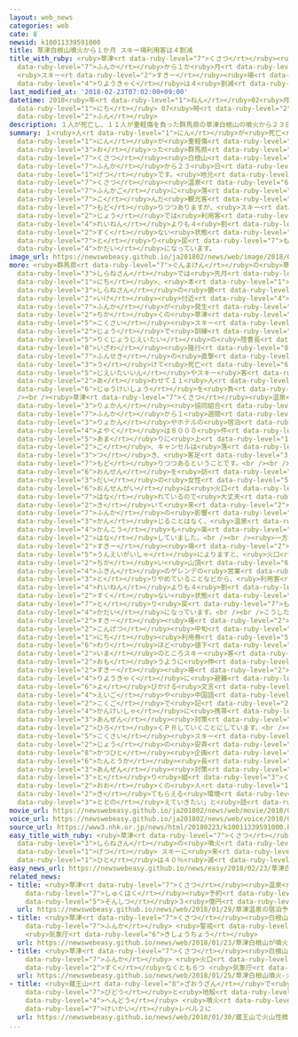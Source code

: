 ```yaml
---
layout: web_news
categories: web
cate: 8
newsid: k10011339591000
title: 草津白根山噴火から１か月 スキー場利用客は４割減
title_with_ruby: <ruby>草津<rt data-ruby-level="7">くさつ</rt></ruby><ruby>白根山<rt data-ruby-level="3">しらねさん</rt></ruby><ruby>噴火<rt
  data-ruby-level="7">ふんか</rt></ruby>から１か<ruby>月<rt data-ruby-level="1">げつ</rt></ruby>
  <ruby>スキー<rt data-ruby-level="2">すきー</rt></ruby><ruby>場<rt data-ruby-level="2">じょう</rt></ruby><ruby>利用客<rt
  data-ruby-level="4">りようきゃく</rt></ruby>は４<ruby>割減<rt data-ruby-level="6">わりげん</rt></ruby>
last_modified_at: '2018-02-23T07:02:00+09:00'
datetime: 2018<ruby>年<rt data-ruby-level="1">ねん</rt></ruby>02<ruby>月<rt data-ruby-level="1">がつ</rt></ruby>23<ruby>日<rt
  data-ruby-level="1">にち</rt></ruby> 07<ruby>時<rt data-ruby-level="2">じ</rt></ruby>02<ruby>分<rt
  data-ruby-level="2">ふん</rt></ruby>
description: １人が死亡し、１１人が重軽傷を負った群馬県の草津白根山の噴火から２３日で１か月です。地元の草津温泉では噴火後に落ち込んだ観光客が戻りつつありますが、スキー場では利用客が例年よりも４割ほど少ない状態で、いかににぎわいを取り戻すかが課題になっています。
summary: １<ruby>人<rt data-ruby-level="1">にん</rt></ruby>が<ruby>死亡<rt data-ruby-level="6">しぼう</rt></ruby>し、１１<ruby>人<rt
  data-ruby-level="1">にん</rt></ruby>が<ruby>重軽傷<rt data-ruby-level="6">じゅうけいしょう</rt></ruby>を<ruby>負<rt
  data-ruby-level="3">お</rt></ruby>った<ruby>群馬県<rt data-ruby-level="7">ぐんまけん</rt></ruby>の<ruby>草津<rt
  data-ruby-level="7">くさつ</rt></ruby><ruby>白根山<rt data-ruby-level="3">しらねさん</rt></ruby>の<ruby>噴火<rt
  data-ruby-level="7">ふんか</rt></ruby>から２３<ruby>日<rt data-ruby-level="1">にち</rt></ruby>で１か<ruby>月<rt
  data-ruby-level="1">げつ</rt></ruby>です。<ruby>地元<rt data-ruby-level="2">じもと</rt></ruby>の<ruby>草津<rt
  data-ruby-level="7">くさつ</rt></ruby><ruby>温泉<rt data-ruby-level="6">おんせん</rt></ruby>では<ruby>噴火後<rt
  data-ruby-level="7">ふんかご</rt></ruby>に<ruby>落<rt data-ruby-level="7">お</rt></ruby>ち<ruby>込<rt
  data-ruby-level="7">こ</rt></ruby>んだ<ruby>観光客<rt data-ruby-level="4">かんこうきゃく</rt></ruby>が<ruby>戻<rt
  data-ruby-level="7">もど</rt></ruby>りつつありますが、<ruby>スキー<rt data-ruby-level="2">すきー</rt></ruby><ruby>場<rt
  data-ruby-level="2">じょう</rt></ruby>では<ruby>利用客<rt data-ruby-level="4">りようきゃく</rt></ruby>が<ruby>例年<rt
  data-ruby-level="4">れいねん</rt></ruby>よりも４<ruby>割<rt data-ruby-level="6">わり</rt></ruby>ほど<ruby>少<rt
  data-ruby-level="2">すく</rt></ruby>ない<ruby>状態<rt data-ruby-level="5">じょうたい</rt></ruby>で、いかににぎわいを<ruby>取<rt
  data-ruby-level="7">と</rt></ruby>り<ruby>戻<rt data-ruby-level="7">もど</rt></ruby>すかが<ruby>課題<rt
  data-ruby-level="4">かだい</rt></ruby>になっています。
image_url: https://newswebeasy.github.io/ja201802/news/web/image/2018/02/23/K10011339591_1802230641_1802230703_01_03.jpg
more: <ruby>群馬県<rt data-ruby-level="7">ぐんまけん</rt></ruby>の<ruby>草津<rt data-ruby-level="7">くさつ</rt></ruby><ruby>白根山<rt
  data-ruby-level="3">しらねさん</rt></ruby>では<ruby>先月<rt data-ruby-level="1">せんげつ</rt></ruby>２３<ruby>日<rt
  data-ruby-level="1">にち</rt></ruby>、<ruby>本<rt data-ruby-level="1">ほん</rt></ruby><ruby>白根山<rt
  data-ruby-level="3">しらねさん</rt></ruby>の<ruby>鏡<rt data-ruby-level="4">かがみ</rt></ruby><ruby>池<rt
  data-ruby-level="2">いけ</rt></ruby><ruby>付近<rt data-ruby-level="4">ふきん</rt></ruby>で<ruby>噴火<rt
  data-ruby-level="7">ふんか</rt></ruby>が<ruby>発生<rt data-ruby-level="3">はっせい</rt></ruby>し、<ruby>近<rt
  data-ruby-level="2">ちか</rt></ruby>くの<ruby>草津<rt data-ruby-level="7">くさつ</rt></ruby><ruby>国際<rt
  data-ruby-level="5">こくさい</rt></ruby><ruby>スキー<rt data-ruby-level="2">すきー</rt></ruby><ruby>場<rt
  data-ruby-level="2">じょう</rt></ruby>で<ruby>訓練<rt data-ruby-level="4">くんれん</rt></ruby>をしていた<ruby>陸上自衛隊<rt
  data-ruby-level="5">りくじょうじえいたい</rt></ruby>の<ruby>陸曹長<rt data-ruby-level="7">りくそうちょう</rt></ruby>、<ruby>伊澤<rt
  data-ruby-level="8">いざわ</rt></ruby><ruby>隆行<rt data-ruby-level="8">たかゆき</rt></ruby>さん（４９）が<ruby>噴石<rt
  data-ruby-level="7">ふんせき</rt></ruby>の<ruby>直撃<rt data-ruby-level="7">ちょくげき</rt></ruby>を<ruby>受<rt
  data-ruby-level="3">う</rt></ruby>けて<ruby>死亡<rt data-ruby-level="6">しぼう</rt></ruby>し、ほかの<ruby>自衛隊員<rt
  data-ruby-level="5">じえいたいいん</rt></ruby>やスキー<ruby>客<rt data-ruby-level="3">きゃく</rt></ruby>ら<ruby>合<rt
  data-ruby-level="2">あ</rt></ruby>わせて１１<ruby>人<rt data-ruby-level="1">にん</rt></ruby>が<ruby>重軽傷<rt
  data-ruby-level="6">じゅうけいしょう</rt></ruby>を<ruby>負<rt data-ruby-level="3">お</rt></ruby>いました。<br
  /><br /><ruby>草津<rt data-ruby-level="7">くさつ</rt></ruby><ruby>温泉<rt data-ruby-level="6">おんせん</rt></ruby>の<ruby>旅館<rt
  data-ruby-level="3">りょかん</rt></ruby><ruby>協同組合<rt data-ruby-level="4">きょうどうくみあい</rt></ruby>などによりますと、<ruby>噴火<rt
  data-ruby-level="7">ふんか</rt></ruby>から１<ruby>週間<rt data-ruby-level="2">しゅうかん</rt></ruby>でキャンセルされた<ruby>旅館<rt
  data-ruby-level="3">りょかん</rt></ruby>やホテルの<ruby>宿泊<rt data-ruby-level="7">しゅくはく</rt></ruby><ruby>予約<rt
  data-ruby-level="4">よやく</rt></ruby>は８０００<ruby>件<rt data-ruby-level="5">けん</rt></ruby><ruby>余<rt
  data-ruby-level="5">あま</rt></ruby>りに<ruby>上<rt data-ruby-level="1">のぼ</rt></ruby>りましたが、その<ruby>後<rt
  data-ruby-level="2">ご</rt></ruby>、キャンセルは<ruby>落<rt data-ruby-level="3">お</rt></ruby>ち<ruby>着<rt
  data-ruby-level="3">つ</rt></ruby>き、<ruby>客足<rt data-ruby-level="3">きゃくあし</rt></ruby>は<ruby>戻<rt
  data-ruby-level="7">もど</rt></ruby>りつつあるということです。<br /><br /><ruby>草津<rt data-ruby-level="7">くさつ</rt></ruby><ruby>温泉<rt
  data-ruby-level="6">おんせん</rt></ruby>を<ruby>訪<rt data-ruby-level="7">おとず</rt></ruby>れた７０<ruby>代<rt
  data-ruby-level="3">だい</rt></ruby>の<ruby>女性<rt data-ruby-level="5">じょせい</rt></ruby>は「<ruby>温泉街<rt
  data-ruby-level="6">おんせんがい</rt></ruby>は<ruby>火口<rt data-ruby-level="1">かこう</rt></ruby>から<ruby>離<rt
  data-ruby-level="7">はな</rt></ruby>れているので<ruby>大丈夫<rt data-ruby-level="7">だいじょうぶ</rt></ruby>だと<ruby>聞<rt
  data-ruby-level="2">き</rt></ruby>いて<ruby>来<rt data-ruby-level="2">き</rt></ruby>ました。<ruby>噴火<rt
  data-ruby-level="7">ふんか</rt></ruby>の<ruby>影響<rt data-ruby-level="7">えいきょう</rt></ruby>を<ruby>感<rt
  data-ruby-level="3">かん</rt></ruby>じることはなく、<ruby>温泉<rt data-ruby-level="6">おんせん</rt></ruby>も<ruby>観光<rt
  data-ruby-level="4">かんこう</rt></ruby>も<ruby>楽<rt data-ruby-level="2">たの</rt></ruby>しめました」と<ruby>話<rt
  data-ruby-level="2">はな</rt></ruby>していました。<br /><br /><ruby>一方<rt data-ruby-level="2">いっぽう</rt></ruby>、<ruby>スキー<rt
  data-ruby-level="2">すきー</rt></ruby><ruby>場<rt data-ruby-level="2">じょう</rt></ruby>の<ruby>運営会社<rt
  data-ruby-level="5">うんえいがいしゃ</rt></ruby>によりますと、<ruby>火口<rt data-ruby-level="1">かこう</rt></ruby>に<ruby>近<rt
  data-ruby-level="2">ちか</rt></ruby>い<ruby>山頂<rt data-ruby-level="6">さんちょう</rt></ruby><ruby>付近<rt
  data-ruby-level="4">ふきん</rt></ruby>のゲレンデの<ruby>営業<rt data-ruby-level="5">えいぎょう</rt></ruby>を<ruby>取<rt
  data-ruby-level="3">と</rt></ruby>りやめていることなどから、<ruby>利用客<rt data-ruby-level="4">りようきゃく</rt></ruby>は<ruby>例年<rt
  data-ruby-level="4">れいねん</rt></ruby>よりも４<ruby>割<rt data-ruby-level="6">わり</rt></ruby>ほど<ruby>少<rt
  data-ruby-level="2">すく</rt></ruby>ない<ruby>状態<rt data-ruby-level="5">じょうたい</rt></ruby>で、いかににぎわいを<ruby>取<rt
  data-ruby-level="7">と</rt></ruby>り<ruby>戻<rt data-ruby-level="7">もど</rt></ruby>すかが<ruby>課題<rt
  data-ruby-level="4">かだい</rt></ruby>になっています。<br /><br />こうした<ruby>中<rt data-ruby-level="1">なか</rt></ruby>、<ruby>スキー<rt
  data-ruby-level="2">すきー</rt></ruby><ruby>場<rt data-ruby-level="2">じょう</rt></ruby>では<ruby>今月<rt
  data-ruby-level="2">こんげつ</rt></ruby><ruby>中旬<rt data-ruby-level="7">ちゅうじゅん</rt></ruby>からリフトの１<ruby>日<rt
  data-ruby-level="1">にち</rt></ruby><ruby>利用券<rt data-ruby-level="5">りようけん</rt></ruby>を３<ruby>割<rt
  data-ruby-level="6">わり</rt></ruby>ほど<ruby>値下<rt data-ruby-level="6">ねさ</rt></ruby>げしましたが、<ruby>今<rt
  data-ruby-level="2">いま</rt></ruby>のところスキー<ruby>客<rt data-ruby-level="3">きゃく</rt></ruby>は<ruby>思<rt
  data-ruby-level="2">おも</rt></ruby>うように<ruby>伸<rt data-ruby-level="7">の</rt></ruby>びていないということです。<ruby>スキー<rt
  data-ruby-level="2">すきー</rt></ruby><ruby>場<rt data-ruby-level="2">じょう</rt></ruby>では<ruby>利用客<rt
  data-ruby-level="4">りようきゃく</rt></ruby>に<ruby>避難<rt data-ruby-level="7">ひなん</rt></ruby>を<ruby>呼<rt
  data-ruby-level="6">よ</rt></ruby>びかける<ruby>文言<rt data-ruby-level="2">もんごん</rt></ruby>を<ruby>英語<rt
  data-ruby-level="4">えいご</rt></ruby>や<ruby>中国語<rt data-ruby-level="2">ちゅうごくご</rt></ruby>など５か<ruby>国語<rt
  data-ruby-level="2">こくご</rt></ruby>で<ruby>記<rt data-ruby-level="2">しる</rt></ruby>したカードを、ゲレンデにいるスキースクールの<ruby>関係者<rt
  data-ruby-level="4">かんけいしゃ</rt></ruby>に<ruby>携帯<rt data-ruby-level="7">けいたい</rt></ruby>してもらうなど、<ruby>安全<rt
  data-ruby-level="3">あんぜん</rt></ruby><ruby>対策<rt data-ruby-level="6">たいさく</rt></ruby>を<ruby>広<rt
  data-ruby-level="2">ひろ</rt></ruby>くＰＲしていくことにしています。<br /><br /><ruby>草津<rt data-ruby-level="7">くさつ</rt></ruby><ruby>国際<rt
  data-ruby-level="5">こくさい</rt></ruby><ruby>スキー<rt data-ruby-level="2">すきー</rt></ruby><ruby>場<rt
  data-ruby-level="2">じょう</rt></ruby>の<ruby>安斉<rt data-ruby-level="8">あんざい</rt></ruby><ruby>克仁<rt
  data-ruby-level="8">かつひと</rt></ruby><ruby>企画<rt data-ruby-level="7">きかく</rt></ruby><ruby>担当課<rt
  data-ruby-level="6">たんとうか</rt></ruby><ruby>長<rt data-ruby-level="2">ちょう</rt></ruby>は「<ruby>安全<rt
  data-ruby-level="3">あんぜん</rt></ruby><ruby>対策<rt data-ruby-level="6">たいさく</rt></ruby>にしっかり<ruby>取<rt
  data-ruby-level="3">と</rt></ruby>り<ruby>組<rt data-ruby-level="3">く</rt></ruby>み、<ruby>多<rt
  data-ruby-level="2">おお</rt></ruby>くの<ruby>人<rt data-ruby-level="1">ひと</rt></ruby>に<ruby>来<rt
  data-ruby-level="2">き</rt></ruby>てもらえる<ruby>環境<rt data-ruby-level="7">かんきょう</rt></ruby>を<ruby>整<rt
  data-ruby-level="3">ととの</rt></ruby>えていきたい」と<ruby>話<rt data-ruby-level="2">はな</rt></ruby>しています。
movie_url: https://newswebeasy.github.io/ja201802/news/web/movie/2018/02/23/k10011339591_201802230641_201802230703.mp4
voice_url: https://newswebeasy.github.io/ja201802/news/web/voice/2018/02/23/k10011339591_201802230641_201802230703.mp3
source_url: https://www3.nhk.or.jp/news/html/20180223/k10011339591000.html
easy_title_with_ruby: <ruby>草津<rt data-ruby-level="7">くさつ</rt></ruby><ruby>白根山<rt
  data-ruby-level="3">しらねさん</rt></ruby>の<ruby>噴火<rt data-ruby-level="7">ふんか</rt></ruby>から１か<ruby>月<rt
  data-ruby-level="1">げつ</rt></ruby> スキーに<ruby>来<rt data-ruby-level="2">く</rt></ruby>る<ruby>人<rt
  data-ruby-level="1">ひと</rt></ruby>は４０％<ruby>減<rt data-ruby-level="5">へ</rt></ruby>る
easy_news_url: https://newswebeasy.github.io/news/easy/2018/02/23/草津白根山の噴火から1か月-スキーに来る人は40減る
related_news:
- title: <ruby>草津<rt data-ruby-level="7">くさつ</rt></ruby><ruby>温泉<rt data-ruby-level="6">おんせん</rt></ruby>の<ruby>宿泊<rt
    data-ruby-level="7">しゅくはく</rt></ruby><ruby>予約<rt data-ruby-level="4">よやく</rt></ruby>キャンセルで<ruby>損失<rt
    data-ruby-level="5">そんしつ</rt></ruby>３<ruby>億円<rt data-ruby-level="4">おくえん</rt></ruby>
  url: https://newswebeasy.github.io/news/web/2018/01/29/草津温泉の宿泊予約キャンセルで損失3億円
- title: <ruby>草津<rt data-ruby-level="7">くさつ</rt></ruby><ruby>白根山<rt data-ruby-level="3">しらねさん</rt></ruby>が<ruby>噴火<rt
    data-ruby-level="7">ふんか</rt></ruby> <ruby>警戒<rt data-ruby-level="7">けいかい</rt></ruby>レベル３に
    <ruby>気象庁<rt data-ruby-level="6">きしょうちょう</rt></ruby>
  url: https://newswebeasy.github.io/news/web/2018/01/23/草津白根山が噴火-警戒レベル3に-気象庁
- title: <ruby>草津<rt data-ruby-level="7">くさつ</rt></ruby><ruby>白根山<rt data-ruby-level="3">しらねさん</rt></ruby><ruby>噴火<rt
    data-ruby-level="7">ふんか</rt></ruby> <ruby>火口<rt data-ruby-level="1">かこう</rt></ruby>は<ruby>少<rt
    data-ruby-level="2">すく</rt></ruby>なくとも６つ <ruby>気象庁<rt data-ruby-level="6">きしょうちょう</rt></ruby>
  url: https://newswebeasy.github.io/news/web/2018/01/25/草津白根山噴火-火口は少なくとも6つ-気象庁
- title: <ruby>蔵王山<rt data-ruby-level="8">ざおうざん</rt></ruby>で<ruby>火山性<rt data-ruby-level="5">かざんせい</rt></ruby><ruby>微動<rt
    data-ruby-level="7">びどう</rt></ruby>と<ruby>地殻<rt data-ruby-level="7">ちかく</rt></ruby><ruby>変動<rt
    data-ruby-level="4">へんどう</rt></ruby> <ruby>噴火<rt data-ruby-level="7">ふんか</rt></ruby><ruby>警戒<rt
    data-ruby-level="7">けいかい</rt></ruby>レベル２に
  url: https://newswebeasy.github.io/news/web/2018/01/30/蔵王山で火山性微動と地殻変動-噴火警戒レベル2に
...
```

